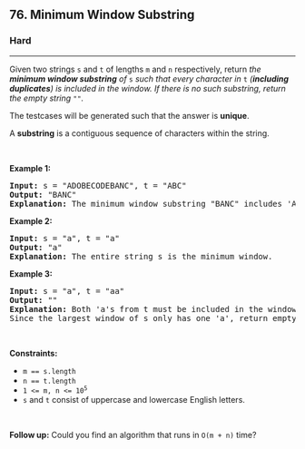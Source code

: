 <h2>76. Minimum Window Substring</h2><h3>Hard</h3><hr><div><p>Given two strings <code>s</code> and <code>t</code> of lengths <code>m</code> and <code>n</code> respectively, return <em>the <strong>minimum window substring</strong> of </em><code>s</code><em> such that every character in </em><code>t</code><em> (<strong>including duplicates</strong>) is included in the window. If there is no such substring</em><em>, return the empty string </em><code>""</code><em>.</em></p>

<p>The testcases will be generated such that the answer is <strong>unique</strong>.</p>

<p>A <strong>substring</strong> is a contiguous sequence of characters within the string.</p>

<p>&nbsp;</p>
<p><strong class="example">Example 1:</strong></p>

<pre><strong>Input:</strong> s = "ADOBECODEBANC", t = "ABC"
<strong>Output:</strong> "BANC"
<strong>Explanation:</strong> The minimum window substring "BANC" includes 'A', 'B', and 'C' from string t.
</pre>

<p><strong class="example">Example 2:</strong></p>

<pre><strong>Input:</strong> s = "a", t = "a"
<strong>Output:</strong> "a"
<strong>Explanation:</strong> The entire string s is the minimum window.
</pre>

<p><strong class="example">Example 3:</strong></p>

<pre><strong>Input:</strong> s = "a", t = "aa"
<strong>Output:</strong> ""
<strong>Explanation:</strong> Both 'a's from t must be included in the window.
Since the largest window of s only has one 'a', return empty string.
</pre>

<p>&nbsp;</p>
<p><strong>Constraints:</strong></p>

<ul>
	<li><code>m == s.length</code></li>
	<li><code>n == t.length</code></li>
	<li><code>1 &lt;= m, n&nbsp;&lt;= 10<sup>5</sup></code></li>
	<li><code>s</code> and <code>t</code> consist of uppercase and lowercase English letters.</li>
</ul>

<p>&nbsp;</p>
<p><strong>Follow up:</strong> Could you find an algorithm that runs in <code>O(m + n)</code> time?</p>
</div>